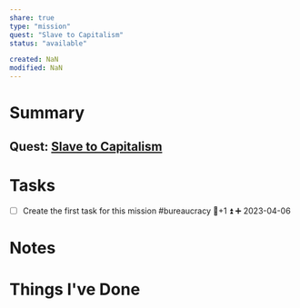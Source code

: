 ```yaml
---
share: true
type: "mission"
quest: "Slave to Capitalism"
status: "available"

created: NaN 
modified: NaN
---
```

 
# Summary
## Quest: [Slave to Capitalism](./Slave%20to%20Capitalism.md)
# Tasks
- [ ] Create the first task for this mission  #bureaucracy 🥄+1 ⏫ ➕ 2023-04-06

# Notes

# Things I've Done